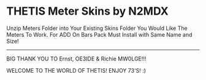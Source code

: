 # THETIS Meter Skins by N2MDX
Unzip Meters Folder into Your Existing Skins Folder You Would Like The Meters To Work.
For ADD On Bars Pack Must Install with Same Name and Size!
*****************************************************************************************************************************************************
BIG THANK YOU TO Ernst, OE3IDE & Richie MW0LGE!!!

WELCOME TO THE WORLD OF THETIS!
ENJOY 73'S! :)
